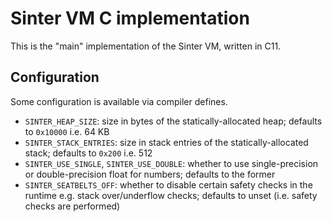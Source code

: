 # Sinter VM C implementation

This is the "main" implementation of the Sinter VM, written in C11.

## Configuration

Some configuration is available via compiler defines.

- `SINTER_HEAP_SIZE`: size in bytes of the statically-allocated heap; defaults
to `0x10000` i.e. 64 KB
- `SINTER_STACK_ENTRIES`: size in stack entries of the statically-allocated
stack; defaults to `0x200` i.e. 512
- `SINTER_USE_SINGLE`, `SINTER_USE_DOUBLE`: whether to use single-precision or
double-precision float for numbers; defaults to the former
- `SINTER_SEATBELTS_OFF`: whether to disable certain safety checks in the
runtime e.g. stack over/underflow checks; defaults to unset (i.e. safety checks
are performed)
